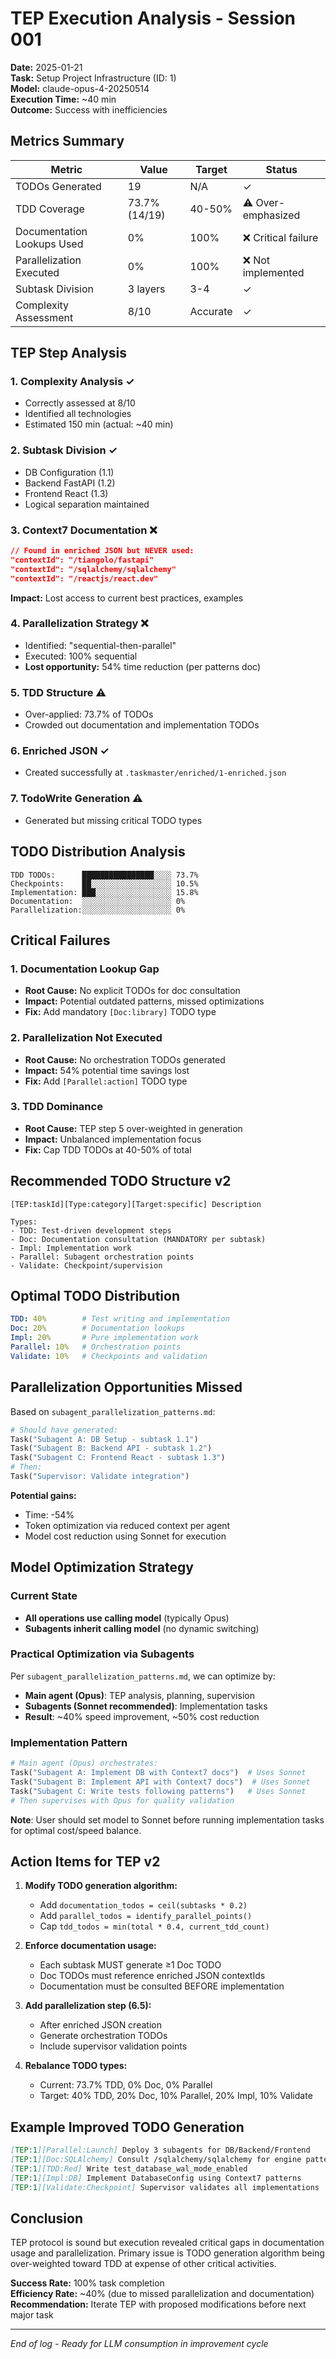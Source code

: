 # TEP Execution Analysis - Session 001

**Date:** 2025-01-21  
**Task:** Setup Project Infrastructure (ID: 1)  
**Model:** claude-opus-4-20250514  
**Execution Time:** ~40 min  
**Outcome:** Success with inefficiencies

## Metrics Summary

| Metric | Value | Target | Status |
|--------|-------|--------|--------|
| TODOs Generated | 19 | N/A | ✓ |
| TDD Coverage | 73.7% (14/19) | 40-50% | ⚠️ Over-emphasized |
| Documentation Lookups Used | 0% | 100% | ❌ Critical failure |
| Parallelization Executed | 0% | 100% | ❌ Not implemented |
| Subtask Division | 3 layers | 3-4 | ✓ |
| Complexity Assessment | 8/10 | Accurate | ✓ |

## TEP Step Analysis

### 1. Complexity Analysis ✓
- Correctly assessed at 8/10
- Identified all technologies
- Estimated 150 min (actual: ~40 min)

### 2. Subtask Division ✓
- DB Configuration (1.1)
- Backend FastAPI (1.2) 
- Frontend React (1.3)
- Logical separation maintained

### 3. Context7 Documentation ❌
```json
// Found in enriched JSON but NEVER used:
"contextId": "/tiangolo/fastapi"
"contextId": "/sqlalchemy/sqlalchemy"
"contextId": "/reactjs/react.dev"
```
**Impact:** Lost access to current best practices, examples

### 4. Parallelization Strategy ❌
- Identified: "sequential-then-parallel"
- Executed: 100% sequential
- **Lost opportunity:** 54% time reduction (per patterns doc)

### 5. TDD Structure ⚠️
- Over-applied: 73.7% of TODOs
- Crowded out documentation and implementation TODOs

### 6. Enriched JSON ✓
- Created successfully at `.taskmaster/enriched/1-enriched.json`

### 7. TodoWrite Generation ⚠️
- Generated but missing critical TODO types

## TODO Distribution Analysis

```
TDD TODOs:      ████████████████░░░░ 73.7%
Checkpoints:    ██░░░░░░░░░░░░░░░░░░ 10.5%
Implementation: ███░░░░░░░░░░░░░░░░░ 15.8%
Documentation:  ░░░░░░░░░░░░░░░░░░░░ 0%
Parallelization:░░░░░░░░░░░░░░░░░░░░ 0%
```

## Critical Failures

### 1. Documentation Lookup Gap
- **Root Cause:** No explicit TODOs for doc consultation
- **Impact:** Potential outdated patterns, missed optimizations
- **Fix:** Add mandatory `[Doc:library]` TODO type

### 2. Parallelization Not Executed
- **Root Cause:** No orchestration TODOs generated
- **Impact:** 54% potential time savings lost
- **Fix:** Add `[Parallel:action]` TODO type

### 3. TDD Dominance
- **Root Cause:** TEP step 5 over-weighted in generation
- **Impact:** Unbalanced implementation focus
- **Fix:** Cap TDD TODOs at 40-50% of total

## Recommended TODO Structure v2

```
[TEP:taskId][Type:category][Target:specific] Description

Types:
- TDD: Test-driven development steps
- Doc: Documentation consultation (MANDATORY per subtask)
- Impl: Implementation work
- Parallel: Subagent orchestration points
- Validate: Checkpoint/supervision
```

## Optimal TODO Distribution

```yaml
TDD: 40%        # Test writing and implementation
Doc: 20%        # Documentation lookups
Impl: 20%       # Pure implementation work
Parallel: 10%   # Orchestration points
Validate: 10%   # Checkpoints and validation
```

## Parallelization Opportunities Missed

Based on `subagent_parallelization_patterns.md`:

```python
# Should have generated:
Task("Subagent A: DB Setup - subtask 1.1")
Task("Subagent B: Backend API - subtask 1.2")  
Task("Subagent C: Frontend React - subtask 1.3")
# Then:
Task("Supervisor: Validate integration")
```

**Potential gains:**
- Time: -54% 
- Token optimization via reduced context per agent
- Model cost reduction using Sonnet for execution

## Model Optimization Strategy

### Current State
- **All operations use calling model** (typically Opus)
- **Subagents inherit calling model** (no dynamic switching)

### Practical Optimization via Subagents

Per `subagent_parallelization_patterns.md`, we can optimize by:
- **Main agent (Opus)**: TEP analysis, planning, supervision
- **Subagents (Sonnet recommended)**: Implementation tasks
- **Result**: ~40% speed improvement, ~50% cost reduction

### Implementation Pattern

```python
# Main agent (Opus) orchestrates:
Task("Subagent A: Implement DB with Context7 docs")  # Uses Sonnet
Task("Subagent B: Implement API with Context7 docs")  # Uses Sonnet
Task("Subagent C: Write tests following patterns")   # Uses Sonnet
# Then supervises with Opus for quality validation
```

**Note**: User should set model to Sonnet before running implementation tasks for optimal cost/speed balance.

## Action Items for TEP v2

1. **Modify TODO generation algorithm:**
   - Add `documentation_todos = ceil(subtasks * 0.2)`
   - Add `parallel_todos = identify_parallel_points()`
   - Cap `tdd_todos = min(total * 0.4, current_tdd_count)`

2. **Enforce documentation usage:**
   - Each subtask MUST generate ≥1 Doc TODO
   - Doc TODOs must reference enriched JSON contextIds
   - Documentation must be consulted BEFORE implementation

3. **Add parallelization step (6.5):**
   - After enriched JSON creation
   - Generate orchestration TODOs
   - Include supervisor validation points

4. **Rebalance TODO types:**
   - Current: 73.7% TDD, 0% Doc, 0% Parallel
   - Target: 40% TDD, 20% Doc, 10% Parallel, 20% Impl, 10% Validate

## Example Improved TODO Generation

```markdown
[TEP:1][Parallel:Launch] Deploy 3 subagents for DB/Backend/Frontend
[TEP:1][Doc:SQLAlchemy] Consult /sqlalchemy/sqlalchemy for engine patterns
[TEP:1][TDD:Red] Write test_database_wal_mode_enabled
[TEP:1][Impl:DB] Implement DatabaseConfig using Context7 patterns
[TEP:1][Validate:Checkpoint] Supervisor validates all implementations
```

## Conclusion

TEP protocol is sound but execution revealed critical gaps in documentation usage and parallelization. Primary issue is TODO generation algorithm being over-weighted toward TDD at expense of other critical activities.

**Success Rate:** 100% task completion  
**Efficiency Rate:** ~40% (due to missed parallelization and documentation)  
**Recommendation:** Iterate TEP with proposed modifications before next major task

---
*End of log - Ready for LLM consumption in improvement cycle*